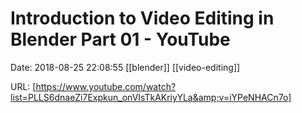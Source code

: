 # Introduction to Video Editing in Blender Part 01 - YouTube

Date: 2018-08-25 22:08:55
[[blender]] [[video-editing]]

URL: [https://www.youtube.com/watch?list=PLLS6dnaeZi7Expkun_onVIsTkAKriyYLa&amp;v=iYPeNHACn7o]
